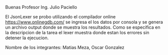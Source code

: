 Buenas Profesor Ing. Julio Paciello

El JsonLexer se probo utilizando el compilador online https://www.onlinegdb.com/
se ingresa el los datos por consola y se genera un archivo output donde se muestra los resultados.
Como se especifica en la descripcion de la tarea el lexer muestra donde estan los errores sin detener la ejecucion.

Nombre de los integrantes:
Matias Meza,
Oscar Gonzalez
